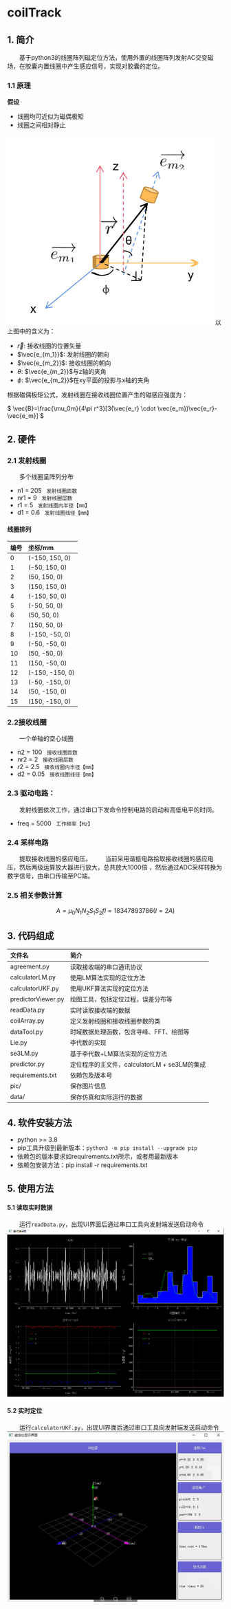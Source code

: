 # coilTrack

## 1. 简介

&emsp;&emsp;基于python3的线圈阵列磁定位方法，使用外置的线圈阵列发射AC交变磁场，在胶囊内置线圈中产生感应信号，实现对胶囊的定位。

### 1.1 原理

**假设**

- 线圈均可近似为磁偶极矩
- 线圈之间相对静止

![coils.png](./pic/coils.png)
以上图中的含义为：

+ $\vec{r}$: 接收线圈的位置矢量
+ $\vec{e_{m_1}}$: 发射线圈的朝向
+ $\vec{e_{m_2}}$: 接收线圈的朝向
+ $\theta$: $\vec{e_{m_2}}$与z轴的夹角
+ $\phi$: $\vec{e_{m_2}}$在xy平面的投影与x轴的夹角

根据磁偶极矩公式，发射线圈在接收线圈位置产生的磁感应强度为：

$
\vec{B}=\frac{\mu_0m}{4\pi r^3}[3(\vec{e_r} \cdot \vec{e_m})\vec{e_r}-\vec{e_m}]
$

## 2. 硬件

### 2.1 发射线圈

&emsp;&emsp;多个线圈呈阵列分布

- n1 = 205  ``` 发射线圈匝数```
- nr1 = 9   ``` 发射线圈层数```
- r1 = 5    ``` 发射线圈内半径【mm】```
- d1 = 0.6  ``` 发射线圈线径【mm】```

#### 线圈排列

| 编号 | 坐标/mm         |
| ------ | :---------------- |
| 0    | (-150, 150, 0)  |
| 1    | (-50, 150, 0)   |
| 2    | (50, 150, 0)    |
| 3    | (150, 150, 0)   |
| 4    | (-150, 50, 0)   |
| 5    | (-50, 50, 0)    |
| 6    | (50, 50, 0)     |
| 7    | (150, 50, 0)    |
| 8    | (-150, -50, 0)  |
| 9    | (-50, -50, 0)   |
| 10   | (50, -50, 0)    |
| 11   | (150, -50, 0)   |
| 12   | (-150, -150, 0) |
| 13   | (-50, -150, 0)  |
| 14   | (50, -150, 0)   |
| 15   | (150, -150, 0)  |

### 2.2接收线圈

&emsp;&emsp;一个单轴的空心线圈

- n2 = 100   ``` 接收线圈匝数```
- nr2 = 2    ``` 接收线圈层数```
- r2 = 2.5   ``` 接收线圈内半径【mm】```
- d2 = 0.05  ``` 接收线圈线径【mm】```

### 2.3 驱动电路：

&emsp;&emsp;发射线圈依次工作，通过串口下发命令控制电路的启动和高低电平的时间。

- freq = 5000   ``` 工作频率【Hz】```

### 2.4 采样电路

&emsp;&emsp;提取接收线圈的感应电压。
&emsp;&emsp;当前采用谐振电路拾取接收线圈的感应电压，然后两级运算放大器进行放大，总共放大1000倍
，然后通过ADC采样转换为数字信号，由串口传输至PC端。

### 2.5 相关参数计算

$$
A=\mu_0N_1N_2S_1S_2fI=18347893786 (I=2A)
$$

## 3. 代码组成

| 文件名             | 简介                                         |
| :------------------- | :--------------------------------------------- |
| agreement.py       | 读取接收端的串口通讯协议                     |
| calculatorLM.py    | 使用LM算法实现的定位方法                     |
| calculatorUKF.py   | 使用UKF算法实现的定位方法                    |
| predictorViewer.py | 绘图工具，包括定位过程，误差分布等           |
| readData.py        | 实时读取接收端的数据                         |
| coilArray.py       | 定义发射线圈和接收线圈参数的类               |
| dataTool.py        | 时域数据处理函数，包含寻峰、FFT、绘图等      |
| Lie.py             | 李代数的实现                                 |
| se3LM.py           | 基于李代数+LM算法实现的定位方法              |
| predictor.py       | 定位程序的主文件，calculatorLM + se3LM的集成 |
| requirements.txt   | 依赖包及版本号                               |
| pic/               | 保存图片信息 |
| data/              | 保存仿真和实际运行的数据 |

## 4. 软件安装方法

- python >= 3.8
- pip工具升级到最新版本：```python3 -m pip install --upgrade pip```
- 依赖包的版本要求如requirements.txt所示，或者用最新版本
- 依赖包安装方法：pip install -r requirements.txt

## 5. 使用方法

#### 5.1 读取实时数据

&emsp;&emsp;运行```readData.py```，出现UI界面后通过串口工具向发射端发送启动命令
![实时采集数据界面](./pic/readData.PNG)

#### 5.2 实时定位

&emsp;&emsp;运行```calculatorUKF.py```，出现UI界面后通过串口工具向发射端发送启动命令
![定位程序界面](./pic/track.png)

